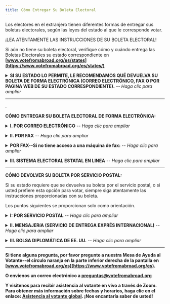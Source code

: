 ```yaml
---
title: Cómo Entregar Su Boleta Electoral
---
```

Los electores en el extranjero tienen diferentes formas de entregar sus boletas electorales, según las leyes del estado al que le corresponde votar.

¡LEA ATENTAMENTE LAS INSTRUCCIONES DE SU BOLETA ELECTORAL!

Si aún no tiene su boleta electoral, verifique cómo y cuándo entrega las Boletas Electorales su estado correspondiente en **[www.votefromabroad.org/es/states](https://www.votefromabroad.org/es/states/)**

<details><summary><strong> SI SU ESTADO LO PERMITE, LE RECOMENDAMOS QUÉ DEVUELVA SU BOLETA DE FORMA ELECTRÓNICA (CORREO ELECTRÓNICO, FAX O POR PAGINA WEB DE SU ESTADO CORRESPONDIENTE).</strong><em> -- Haga clic para ampliar</em></summary>


La mayoría de los estados ahora permiten que los electores que residen en el extranjero entreguen sus boletas electrónicamente. Esta puede ser una forma más segura para garantizar que su voto sea contado e incluido, ya que hay menos riesgo de que se pierda o de que se demore en el tránsito.

Cuando devuelva su boleta electrónicamente, imprímala (si la recibió en formato digital), marque sus elecciones y devuélvala por correo electrónico como un archivo adjunto, por fax o por la página web del estado que le corresponde. Conserve una copia de su boleta electoral con sus elecciones para tener constancia de su voto.

Este proceso es muy diferente al “voto electrónico” del que se ha informado ampliamente sobre preocupaciones de seguridad. Con la votación electrónica, los electores, en persona en las casillas oficiales, registran su voto utilizando un sistema informático, que por la cantidad de votos recibidos, puede ser vulnerable a inexactitudes, y además existe un riesgo de manipulación externa. También si no se le proporciona un recibo o constancia de su voto, no hay manera de verificar que su voto fue registrado y contado correctamente.</details>

*****************
.

**CÓMO ENTREGAR SU BOLETA ELECTORAL DE FORMA ELECTRÓNICA:**

<details><summary><strong>I. POR CORREO ELECTRÓNICO</strong><em> -- Haga clic para ampliar</em></summary>

1. Fotografíe o escanee su boleta marcada y cualquier material requerido. (Refiérase a las instrucciones en su Boleta Electoral.) Deberá firmar una renuncia a su derecho a una boleta secreta, ya que su boleta no se sellará cuando la envíe.

2. Envíe los materiales requeridos digitalizados a su oficina electoral local por correo electrónico como un archivo adjunto.

3. Su Funcionario Electoral correspondiente separará la información de identidad y la boleta no se sellará, pero su voto se mantendrá confidencial.</details>

<details><summary><strong>II. POR FAX</strong><em> -- Haga clic para ampliar</em></summary>

1. Utilice una máquina de fax para enviar su boleta electoral, incluyendo cualquier otro documento requerido. Refiérase a las instrucciones en su Boleta Electoral.) Deberá firmar una renuncia a su derecho a una boleta secreta, ya que su boleta no se sellará cuando la envíe.

2. Su estado generalmente proporcionará una portada de la transmisión por fax. Si no se proporciona uno, asegúrese de utilizar también una portada de la transmisión por fax.

3. Su Funcionario Electoral correspondiente separará la información de identidad y la boleta no se sellará, pero se mantendrá su voto confidencial.</details>

<details><summary><strong>POR FAX--Si no tiene acceso a una máquina de fax:</strong><em> -- Haga clic para ampliar</em></summary>

1. Utilice una aplicación que convierta un archivo electrónico a formato de fax.

   a. Escanee o tome foto de us boleta electoral incluyendo cualquier otro documento requerido para convertirlos en formato digital.

   b. Busque una “aplicación de fax para Android / iPhone” en las plataformas de aplicaciones como App Store de Apple, Google Play Store, Galaxie Store, etc.

   c. Siga las instrucciones para convertir su documento digitalizado en una transmisión de fax.

2. También puede usar el servicio de fax a través del Programa Federal de Asistencia para Votar **[FVAP.gov](https://www.fvap.gov/)**.

   a. Escanee o tome foto de us boleta electoral incluyendo cualquier documento requerido para convertirlos en formato digital. Debe incluir la portada de la transmisión por fax de FVAP: **[www.fvap.gov/eo/overview/materials/forms](https://www.fvap.gov/eo/overview/materials/forms)**

   b. Envíe todos los documentos digitalizados, incluir la portada de la transmisión, por correo electrónico a **fax@fvap.gov**

   c. FVAP imprimirá los documentos y enviará por fax su boleta y materiales electorales a su Funcionario Electoral correspondiente.

   ¡No espere hasta el último minuto para usar el servicio de fax FVAP! El servicio puede sobrecargarse y FVAP no garantiza que su boleta llegue antes de la fecha limite a su Funcionario Electoral.</details>

<details><summary><strong>III. SISTEMA ELECTORAL ESTATAL EN LINEA</strong><em> -- Haga clic para ampliar</em></summary>

1. Su estado le enviará un enlace seguro para transmitir materiales entre su computadora y el sistema del estado.

2. Escanee o tome foto de us boleta electoral, incluyendo cualquier documento requerido, para convertirlos en formato digital.

3. Siga las instrucciones para transmitir los materiales digitalizados a través del enlace proporcionado del sistema electoral.</details>

*****
**CÓMO DEVOLVER SU BOLETA POR SERVICIO POSTAL:**

Si su estado requiere que se devuelva su boleta por el servicio postal, o si usted prefiere esta opción para votar, siempre siga atentamente las instrucciones proporcionadas con su boleta.

Los puntos siguientes se proporcionan solo como orientación.

<details><summary><strong>I: POR SERVICIO POSTAL</strong><em> -- Haga clic para ampliar</em></summary>

Cuando envíe su boleta por correo, generalmente se requieren dos sobres separados: un “Sobre de Boleta” y un “Sobre de Envío”. Esto se hace para mantener su voto en secreto.

1. Sobre de Boleta: Coloque su boleta votada en un sobre y séllelo. Algunos estados le indicarán que lo etiquete como un "Sobre de seguridad", pero otros le indicarán que no lo marque de ninguna manera. ¡SIGA LAS INSTRUCCIONES PROPORCIONADAS POR SU ESTADO!

3. Sobre de Envío: Luego coloque el sobre de la boleta sellado Y cualquier material requerido, como su declaración de información electoral firmada y fechada, en otro sobre para ser enviado.

   a. Si no está previamente impreso con la información de envío, escriba la dirección postal de su oficina electoral.

   b. Escbriba su dirección de domicilio (fuera de EEUU).

   c. Proporcione cualquier otra información requerida. Por ejemplo, algunos estados requieren que firme el exterior del sobre de envío.

   d. Coloque suficiente franqueo para enviar por correo a los EEUU.

4. Cuando llegue su boleta a la oficina estatal electoral, el funcionario electoral podrá verificar su identidad, pero no podrá ver su voto. Una vez que se verifique su condición de votante, su boleta aún sellada se separará de su información de identificación antes de que se abra y se cuente.</details>

<details><summary><strong>II. MENSAJERíA (SERVICIO DE ENTREGA EXPRÉS INTERNACIONAL)</strong><em> -- Haga clic para ampliar</em></summary>

Algunos estados aceptarán boletas de electores enviadas desde el extranjero con servicios de mensajería, como DHL, UPS, o FedEx.

Esta opción tal vez sera la única manera de enviar su boleta electoral si reside en un país donde el servicio postal esta suspendido o lento. **[Aqui](https://about.usps.com/newsroom/service-alerts/international/welcome.htm)** podrá ver la lista de países donde el servicio postal de EEUU esta suspendido.

1. Tendrá que colocar su SOBRE DE ENVIO SELLADO dentro del sobre de mensajería. Debe seguir las instrucciones de su oficina electoral para colocar su boleta en un sobre sellado separado dentro del sobre de envío. (Refiérase a las instrucciones anteriores de ”Sobre de Envío” y “Sobre de Boleta”)

2. Se puede colocar más de una boleta en el sobre de mensajería si todos van a la misma Oficina de Electoral. Si se adjunta más de un sobre de envío de boletas en el sobre de mensajería, cada uno debe sellarse por separado. (Puede pensar que el sobre de mensajería actúa como un buzón).

   ¡COMPRUEBE SUS INSTRUCCIONES! Algunos estados solo permiten que los votantes que tienen la misma dirección de votación en los EEUU usen el mismo sobre de mensajería.

3. La mayoría de las empresas de mensajería no realizan entregas a un apartado postal. Si es necesario, comuníquese con su oficina electoral para obtener una dirección postal. La información de cada oficina esta incluida en las instrucciones de su boleta, o puede encontrar la información en **[www.votefromabroad.org/es/states](https://www.votefromabroad.org/es/states/)**

4. Solicite a la empresa de mensajería que le proporcione un sello con la fecha en la que se envió el paquete. No será necesario si su boleta llega antes del día de las elecciones, pero muchos estados aceptarán boletas en el extranjero que lleguen dentro de un período de tiempo específico después del día de las elecciones si la boleta tiene el matasellos del día de las elecciones o antes. Si su boleta llega después del día de las elecciones, necesitará un sello con la fecha para demostrar que se envió antes de la fecha límite.

5. Es una buena idea solicitar un seguimiento para asegurarse de que su boleta llegue a tiempo. Pero no recomendamos que envíe el sobre de mensajería "Se requiere firma". Muchas oficinas electorales no están preparadas para firmar los paquetes y es posible que le devuelvan su boleta.

6. Algunas empresas de mensajería podrán ofrecer algún descuento en la tarifa por enviar las boletas electorales. ¡Asegúrese de preguntar!</details>


<details><summary><strong>III. BOLSA DIPLOMÁTICA DE EE. UU.</strong><em> -- Haga clic para ampliar</em></summary>

La Embajada o el Consulado de los Estados Unidos de América (EEUU), permitirá a los ciudadanos de EEUU, dejar sus boletas para entregarlas en la valija diplomática. Cualquier ciudadano estadounidense puede utilizar este servicio. Este método es gratuito, pero puede ser extremadamente lento, ¡así que planifique con anticipación!

1. NO está votando en la Embajada / Consulado. Simplemente, su boleta electoral se enviará a los EEUU en la valija diplomática. Una vez que llegue a los EEUU, su boleta se colocará en el sistema postal de los EEUU, para ser enviada a la oficina electoral.

2. Su boleta debe ser entregada a su oficina electoral antes de la fecha límite para ser contada. Dejar su boleta en la Embajada / Consulado no es garantía de que la boleta se entregará a su oficina electoral antes de la fecha límite.

3. El uso de la valija diplomática es gratuito, pero su boleta debe tener franqueo suficiente para usar el correo de los EEUU. Su boleta debe estar en un sobre de envío debidamente sellado (ver arriba) con suficiente franqueo postal de EEUU, o puede usar una plantilla pre-pagada del servicio postal de EEUU, que puede descargar **[aquí](https://www.votefromabroad.org/es/envelope/)**

4. ¡PREGUNTE TEMPRANO! Consulte el sitio web de la Embajada o el Consulado (o llame o envíe un correo electrónico para consultar), ya que puede haber restricciones sobre cuándo su Embajada o Consulado aceptará boletas con votación. ¡El retraso en llegar a EEUU puede ser significativo! Muchas embajadas o consulados dejan de aceptar boletas un mes antes de una elección. Y muchos estiman tiempos de entrega retrasados ​​de varias semanas o incluso hasta un par de meses.</details>

*****
**Si tiene alguna pregunta, por favor pregunte a nuestra Mesa de Ayuda al Votante--el círculo naranja en la parte inferior derecha de la pantalla en [www.votefromabroad.org/es](https://www.votefromabroad.org/es).**

**O envíenos un correo electrónico a preguntas@votefromabroad.org**

**Y visítenos para recibir asistencia al votante en vivo a través de Zoom. Para obtener más información sobre fechas y horarios, haga clic en el enlace: [Asistencia al votante global](https://qrco.de/bbh0zg). ¡Nos encantaría saber de usted!**


